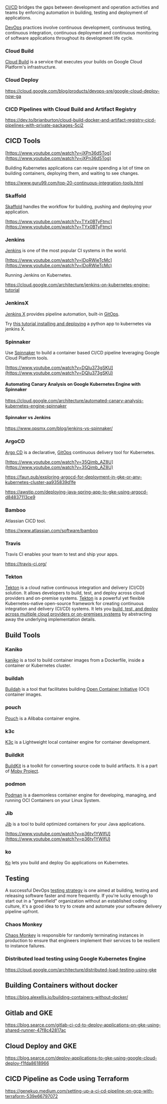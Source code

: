 
[CI/CD](https://en.wikipedia.org/wiki/CI/CD) bridges the gaps between development and operation activities and teams by enforcing automation in building, testing and deployment of applications. 

[DevOps](DevOps) practices involve continuous development, continuous testing, continuous integration, continuous deployment and continuous monitoring of software applications throughout its development life cycle.

### Cloud Build

[Cloud Build](Cloud-Build) is a service that executes your builds on Google Cloud Platform's infrastructure.

### Cloud Deploy

https://cloud.google.com/blog/products/devops-sre/google-cloud-deploy-now-ga

### CICD Pipelines with Cloud Build and Artifact Registry

https://dev.to/brianburton/cloud-build-docker-and-artifact-registry-cicd-pipelines-with-private-packages-5ci2

## CICD Tools

[https://www.youtube.com/watch?v=jXPn36d5Tog](https://www.youtube.com/watch?v=jXPn36d5Tog)

Building Kubernetes applications can require spending a lot of time on building containers, deploying them, and waiting to see changes. 

https://www.guru99.com/top-20-continuous-integration-tools.html


### Skaffold

[Skaffold](https://skaffold.dev/) handles the workflow for building, pushing and deploying your application.



[https://www.youtube.com/watch?v=TYx0BTyFtmc](https://www.youtube.com/watch?v=TYx0BTyFtmc)


### Jenkins 

[Jenkins](https://www.jenkins.io/) is one of the most popular CI systems in the world. 

[https://www.youtube.com/watch?v=IDoRWieTcMc](https://www.youtube.com/watch?v=IDoRWieTcMc)

Running Jenkins on Kubernetes.

https://cloud.google.com/architecture/jenkins-on-kubernetes-engine-tutorial

### JenkinsX

[Jenkins X](https://jenkins-x.io/) provides pipeline automation, built-in [GitOps](GitOps).

Try [this tutorial installing and deploying](https://itnext.io/deploy-a-basic-python-application-using-jenkins-x-kubernetes-4adace2fe345) a python app to kubernetes via jenkins X.


### Spinnaker

Use [Spinnaker](Spinnaker) to build a container based CI/CD pipeline leveraging Google Cloud Platform  tools.



[https://www.youtube.com/watch?v=DQIu373gSKU](https://www.youtube.com/watch?v=DQIu373gSKU)

#### Automating Canary Analysis on Google Kubernetes Engine with Spinnaker

https://cloud.google.com/architecture/automated-canary-analysis-kubernetes-engine-spinnaker

#### Spinnaker vs Jenkins

https://www.opsmx.com/blog/jenkins-vs-spinnaker/


### ArgoCD

[Argo CD](https://argoproj.github.io/argo-cd/) is a declarative, [GitOps](GitOps) continuous delivery tool for Kubernetes.


[https://www.youtube.com/watch?v=35Qimb_AZ8U](https://www.youtube.com/watch?v=35Qimb_AZ8U)

https://faun.pub/exploring-argocd-for-deployment-in-gke-or-any-kubernetes-cluster-aa935839d1fe


https://awstip.com/deploying-java-spring-app-to-gke-using-argocd-d84837113ce9

### Bamboo

Atlassian CICD tool.

https://www.atlassian.com/software/bamboo

### Travis

Travis CI enables your team to test and ship your apps.

https://travis-ci.org/

### Tekton

[Tekton](https://tekton.dev/
) is a cloud native continuous integration and delivery (CI/CD) solution. It allows developers to build, test, and deploy across cloud providers and on-premise systems. [Tekton](https://cloud.google.com/tekton
) is a powerful yet flexible Kubernetes-native open-source framework for creating continuous integration and delivery (CI/CD) systems. It lets you [build, test, and deploy across multiple cloud providers or on-premises systems](https://martinheinz.dev/blog/45
) by abstracting away the underlying implementation details.


## Build Tools

### Kaniko

[kaniko](https://github.com/GoogleContainerTools/kaniko
) is a tool to build container images from a Dockerfile, inside a container or Kubernetes cluster.



### buildah

[Buildah](https://github.com/containers/buildah
) is a tool that facilitates building [Open Container Initiative](https://opencontainers.org/)  (OCI) container images.



### pouch

[Pouch](https://github.com/alibaba/pouch
) is a Alibaba container engine.


### k3c

[K3c](https://github.com/ibuildthecloud/k3c
) is a Lightweight local container engine for container development.


### Buildkit

[BuildKit](https://github.com/moby/buildkit
) is a toolkit  for converting source code to build artifacts. It is a part of [Moby Project](https://github.com/moby/moby).



### podmon

[Podman](https://podman.io/
) is a daemonless container engine for developing, managing, and running OCI Containers on your Linux System.



### Jib

[Jib](https://cloud.google.com/blog/products/application-development/introducing-jib-build-java-docker-images-better) is a tool to build optimized containers for your Java applications.

[https://www.youtube.com/watch?v=p36tv1YWIfU](https://www.youtube.com/watch?v=p36tv1YWIfU)

### ko


[Ko](https://github.com/google/ko
) lets you build and deploy Go applications on Kubernetes.

## Testing

A successful DevOps [testing strategy](https://smartbear.com/blog/devops-testing-strategy-best-practices-tools/
) is one aimed at building, testing and releasing software faster and more frequently. If you're lucky enough to start out in a "greenfield" organization without an established coding culture, it's a good idea to try to create and automate your software delivery pipeline upfront.



### Chaos Monkey

[Chaos Monkey](https://netflix.github.io/chaosmonkey/) is responsible for randomly terminating instances in production to ensure that engineers implement their services to be resilient to instance failures.


### Distributed load testing using Google Kubernetes Engine

https://cloud.google.com/architecture/distributed-load-testing-using-gke

## Building Containers without docker

https://blog.alexellis.io/building-containers-without-docker/

## Gitlab and GKE

https://blog.searce.com/gitlab-ci-cd-to-deploy-applications-on-gke-using-shared-runner-47f8c42817ac

## Cloud Deploy and GKE

https://blog.searce.com/deploy-applications-to-gke-using-google-cloud-deploy-f1fda8618966

## CICD Pipeline as Code using Terraform

https://genekuo.medium.com/setting-up-a-ci-cd-pipeline-on-gcp-with-terraform-539e66797072
